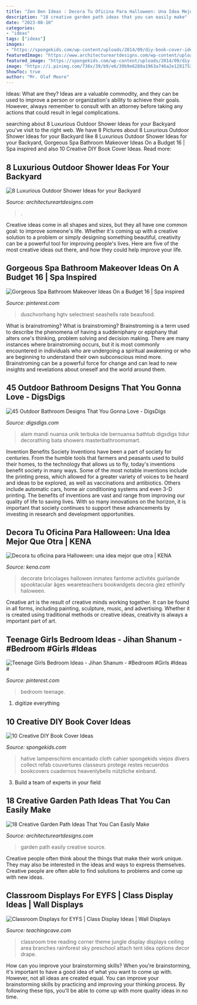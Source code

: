 ```yaml
---
title: "Zen Den Ideas : Decora Tu Oficina Para Halloween: Una Idea Mejor Que Otra"
description: "18 creative garden path ideas that you can easily make"
date: "2023-08-10"
categories:
- "ideas"
tags: ["ideas"]
images:
- "https://spongekids.com/wp-content/uploads/2014/09/diy-book-cover-ideas/8-cute-book-covers-for-girls.jpg"
featuredImage: "https://www.architectureartdesigns.com/wp-content/uploads/2019/04/hawaiian-luxury-768x1151.jpg"
featured_image: "https://spongekids.com/wp-content/uploads/2014/09/diy-book-cover-ideas/8-cute-book-covers-for-girls.jpg"
image: "https://i.pinimg.com/736x/39/b9/e6/39b9e6280a1963a746a2e12817533b21.jpg"
ShowToc: true
author: "Mr. Olaf Moore"
---
```



Ideas: What are they?
Ideas are a valuable commodity, and they can be used to improve a person or organization's ability to achieve their goals. However, always remember to consult with an attorney before taking any actions that could result in legal complications.

	

		
searching about 8 Luxurious Outdoor Shower Ideas for your Backyard you've visit to the right web. We have 8 Pictures about 8 Luxurious Outdoor Shower Ideas for your Backyard like 8 Luxurious Outdoor Shower Ideas for your Backyard, Gorgeous Spa Bathroom Makeover Ideas On a Budget 16 | Spa inspired and also 10 Creative DIY Book Cover Ideas. Read more:
		
    
## 8 Luxurious Outdoor Shower Ideas For Your Backyard

<img loading=lazy src="https://www.architectureartdesigns.com/wp-content/uploads/2019/04/hawaiian-luxury-768x1151.jpg" onerror="this.onerror=null;this.src='https://tse2.mm.bing.net/th?id=OIP.Swfdxs2gCX0PhDDPY0FrVAHaLG&amp;pid=15.1';" alt="8 Luxurious Outdoor Shower Ideas for your Backyard">

_Source: architectureartdesigns.com_

>. 

	

Creative ideas come in all shapes and sizes, but they all have one common goal: to improve someone's life. Whether it's coming up with a creative solution to a problem or simply designing something beautiful, creativity can be a powerful tool for improving people's lives. Here are five of the most creative ideas out there, and how they could help improve your life.

    
## Gorgeous Spa Bathroom Makeover Ideas On A Budget 16 | Spa Inspired

<img loading=lazy src="https://i.pinimg.com/736x/39/b9/e6/39b9e6280a1963a746a2e12817533b21.jpg" onerror="this.onerror=null;this.src='https://tse3.mm.bing.net/th?id=OIP.9hWuOoyWvTBNYM44YITZSwHaJ3&amp;pid=15.1';" alt="Gorgeous Spa Bathroom Makeover Ideas On a Budget 16 | Spa inspired">

_Source: pinterest.com_

>duschvorhang hgtv selectnest seashells rate beaufood. 

	

What is brainstroming?
What is brainstroming? Brainstroming is a term used to describe the phenomena of having a suddeniphany or epiphany that alters one's thinking, problem solving and decision making. There are many instances where brainstroming occurs, but it is most commonly encountered in individuals who are undergoing a spiritual awakening or who are beginning to understand their own subconscious mind more. Brainstroming can be a powerful force for change and can lead to new insights and revelations about oneself and the world around them.

    
## 45 Outdoor Bathroom Designs That You Gonna Love - DigsDigs

<img loading=lazy src="https://www.digsdigs.com/photos/outdoor-bathroom-designs-that-you-gonna-love-32-554x738.jpg" onerror="this.onerror=null;this.src='https://tse2.mm.bing.net/th?id=OIP.oCqqPTOPms1MDroicZ1UkQHaJ3&amp;pid=15.1';" alt="45 Outdoor Bathroom Designs That You Gonna Love - DigsDigs">

_Source: digsdigs.com_

>alam mandi nuansa unik terbuka ide bernuansa bathtub digsdigs tidur decorathing bata showers masterbathroomsmart. 

	

Invention Benefits Society
Inventions have been a part of society for centuries. From the humble tools that farmers and peasants used to build their homes, to the technology that allows us to fly, today's inventions benefit society in many ways. 
Some of the most notable inventions include the printing press, which allowed for a greater variety of voices to be heard and ideas to be explored, as well as vaccinations and antibiotics. Others include automatic cars, home air conditioning systems and even 3-D printing. 
The benefits of inventions are vast and range from improving our quality of life to saving lives. With so many innovations on the horizon, it is important that society continues to support these advancements by investing in research and development opportunities.

    
## Decora Tu Oficina Para Halloween: Una Idea Mejor Que Otra | KENA

<img loading=lazy src="https://kena.com/wp-content/uploads/2019/10/e2fc0cf6228fb2e26460458917ca3bfa.jpg" onerror="this.onerror=null;this.src='https://tse1.mm.bing.net/th?id=OIP.UV0Abp-I9GueabJtEC2rjgAAAA&amp;pid=15.1';" alt="Decora tu oficina para Halloween: una idea mejor que otra | KENA">

_Source: kena.com_

>decorate bricolages hallowen inmates fantome activités guirlande spooktacular âges weareteachers bookwidgets decora glez ethinify haloween. 

	

Creative art is the result of creative minds working together. It can be found in all forms, including painting, sculpture, music, and advertising. Whether it is created using traditional methods or creative ideas, creativity is always a important part of art.

    
## Teenage Girls Bedroom Ideas - Jihan Shanum - #Bedroom #Girls #Ideas #

<img loading=lazy src="https://i.pinimg.com/736x/25/6e/dd/256edd8f0e6d801e3d536388ca8ed91e.jpg" onerror="this.onerror=null;this.src='https://tse4.mm.bing.net/th?id=OIP.WILg1RTUOcA1S4kLjOXXqgHaJ3&amp;pid=15.1';" alt="Teenage Girls Bedroom Ideas - Jihan Shanum - #Bedroom #Girls #Ideas #">

_Source: pinterest.com_

>bedroom teenage. 

	

1. digitize everything

    
## 10 Creative DIY Book Cover Ideas

<img loading=lazy src="https://spongekids.com/wp-content/uploads/2014/09/diy-book-cover-ideas/8-cute-book-covers-for-girls.jpg" onerror="this.onerror=null;this.src='https://tse1.mm.bing.net/th?id=OIP.bBygi3Keh8mPW5Fc2Dv8rwHaJ4&amp;pid=15.1';" alt="10 Creative DIY Book Cover Ideas">

_Source: spongekids.com_

>hative lampenschirm encantado cloth cahier spongekids viejos divers collect refab couvertures classeurs protege restes recuerdos bookcovers cuadernos heavenlybells nützliche einband. 

	

3. Build a team of experts in your field 

    
## 18 Creative Garden Path Ideas That You Can Easily Make

<img loading=lazy src="https://www.architectureartdesigns.com/wp-content/uploads/2016/05/2-25.jpg" onerror="this.onerror=null;this.src='https://tse2.mm.bing.net/th?id=OIP.JMA0TBiPiulqPVyS75_rawHaLI&amp;pid=15.1';" alt="18 Creative Garden Path Ideas That You Can Easily Make">

_Source: architectureartdesigns.com_

>garden path easily creative source. 

	

Creative people often think about the things that make their work unique. They may also be interested in the ideas and ways to express themselves. Creative people are often able to find solutions to problems and come up with new ideas.

    
## Classroom Displays For EYFS | Class Display Ideas | Wall Displays

<img loading=lazy src="http://www.teachingcave.com/wp-content/uploads/2013/10/tree-display.jpg" onerror="this.onerror=null;this.src='https://tse2.mm.bing.net/th?id=OIP.gomkWS2KPPK0MY3asCDkkgHaNJ&amp;pid=15.1';" alt="Classroom Displays for EYFS | Class Display Ideas | Wall Displays">

_Source: teachingcave.com_

>classroom tree reading corner theme jungle display displays ceiling area branches rainforest sky preschool attach tent idea options decor drape. 

	

How can you improve your brainstorming skills?
When you're brainstorming, it's important to have a good idea of what you want to come up with. However, not all ideas are created equal. You can improve your brainstorming skills by practicing and improving your thinking process. By following these tips, you'll be able to come up with more quality ideas in no time.

